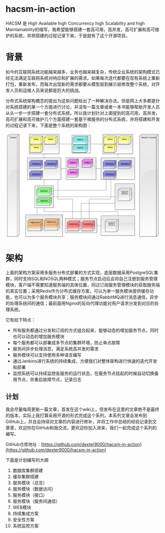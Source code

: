 # hacsm-in-action
HACSM 是 High Available high Concurrency high Scalability and high Maintainability的缩写，我希望能够搭建一套高可用，高并发，高可扩展和高可维护的系统，并把搭建的过程记录下来，于是就有了这个开源项目。

# 背景

如今的互联网系统功能越来越多，业务也越来越复杂，传统企业系统的架构模式已经无法满足互联网系统对响应和扩展的需求。如果每次迭代都要在现有系统上重新打包，重新发布，而每次出现新的需求都要从模型层到展示层修改整个系统，对开发人员和运维人员来说都是巨大的挑战。

分布式系统架构概念的提出为这些问题给出了一种解决办法，但是网上大多都是针对系统搭建的某一个方面进行讨论，并没有一篇文章或者一本书能够帮助开发人员从头一步一步搭建一套分布式系统。所以我计划针对上面提到的高可用，高并发，高可扩展和高可维护几个方面搭建一套基于微服务的分布式系统，并将搭建和开发的过程记录下来，下面是整个系统的架构图：

![架构图1](/images/architecture.png)

# 架构

上面的架构方案采用多服务分布式部署的方式实现，底层数据采用PostgreSQL集群，同时支持SQL和NOSQL两种模式；服务节点启动后会将自己注册到服务管理模块，客户端不需要知道服务端的具体位置，同过订阅服务管理模块的获取服务端的真实位置；采用Redis作为分布式缓存方案，可以为单一服务模块提供缓存功能，也可以为多个服务模块共享；服务模块间通过RabbitMQ进行消息通信，异步的处理系统间的通信；最前面用Nginx的反向代理功能对用户请求分发到对应的处理系统。

它有如下特点：
* 所有服务都通过分发和订阅的方式组合起来，能够动态的增加服务节点，同时也可以动态的增加服务模块
* 每个服务都可以部署成多节点的集群环境，防止单点故障
* 服务间异步处理消息，满足系统高并发的需求
* 服务模块可以支持使用多种语言编写
* 通过Jenkins进行系统的持续集成，方便我们对整体架构进行快速的迭代开发和部署
* 监控系统可以持续监控各服务的运行状态，在服务节点挂起的时候自动切换备用节点，并重启故障节点，记录日志



计划
-------
我会尽量每周更新一篇文章，首发在这个wiki上，但发布在这里的文章绝不是最终的版本，实际上我打算采用开源的形式完成这个系列，本系列文章会发布到GitHub上，并且会持续对文章的内容进行修补，并将工作中总结的经验记录到文章里，欢迎你在GitHub和我交流，更欢迎你加入进来，我们一起完成这个系列的编写。

GitHub仓库地址：[https://github.com/dexter9000/hacsm-in-action](https://github.com/dexter9000/hacsm-in-action)

下面是计划编写的大纲

1.  数据库集群搭建
1.  缓存集群搭建
1.  服务模块（总览）
1.  服务模块（数据访问）
1.  服务模块（接口）
1.  服务模块（服务间通信）
1.  WEB模块
1.  持续集成方案
1.  安全性方案
1.  系统监控方案
